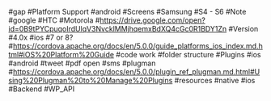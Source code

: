 #gap
#Platform Support
#android
#Screens
#Samsung 
#S4 - S6
#Note
#google
#HTC
#Motorola
#https://drive.google.com/open?id=0B9tPYCpuqoIrdUlqV3NvcklMMjhqemxBdXQ4cGc0R1BDY1Zn
#Version
#4.0x
#ios
#7 or 8?
#https://cordova.apache.org/docs/en/5.0.0/guide_platforms_ios_index.md.html#iOS%20Platform%20Guide
#code work
#folder structure
#Plugins
#ios
#android
#tweet
#pdf open
#sms
#plugman
#https://cordova.apache.org/docs/en/5.0.0/plugin_ref_plugman.md.html#Using%20Plugman%20to%20Manage%20Plugins
#resources
#native
#ios
#Backend
#WP_API

